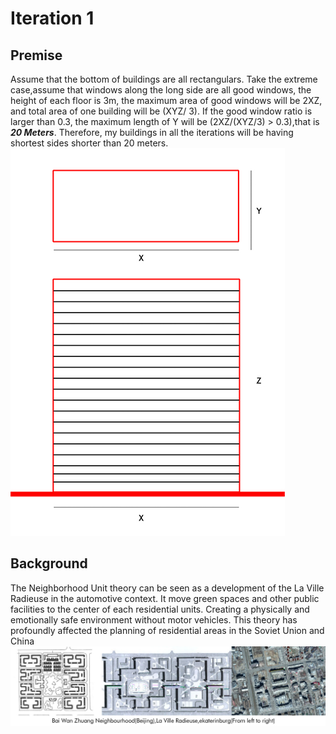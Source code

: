 
# Iteration 1

## Premise
  Assume that the bottom of buildings are all rectangulars. Take the extreme case,assume that windows along the long side are all good windows, the height of each floor is 3m, the maximum area of good windows will be 2XZ, and total area of one building will be (XYZ/ 3). If the good window ratio is larger than 0.3, the maximum length of Y will be (2XZ/(XYZ/3) > 0.3),that is ***20 Meters***. Therefore, my buildings in all the iterations will be having shortest sides shorter than 20 meters.
![gras](imgs/I1P1.jpg)
## Background
  The Neighborhood Unit theory can be seen as a development of the La Ville Radieuse in the automotive context. It move green spaces and other public facilities to the center of each residential units. Creating a physically and emotionally safe environment without motor vehicles. This theory has profoundly affected the planning of residential areas in the Soviet Union and China
![gras](imgs/I1P2.jpg)


